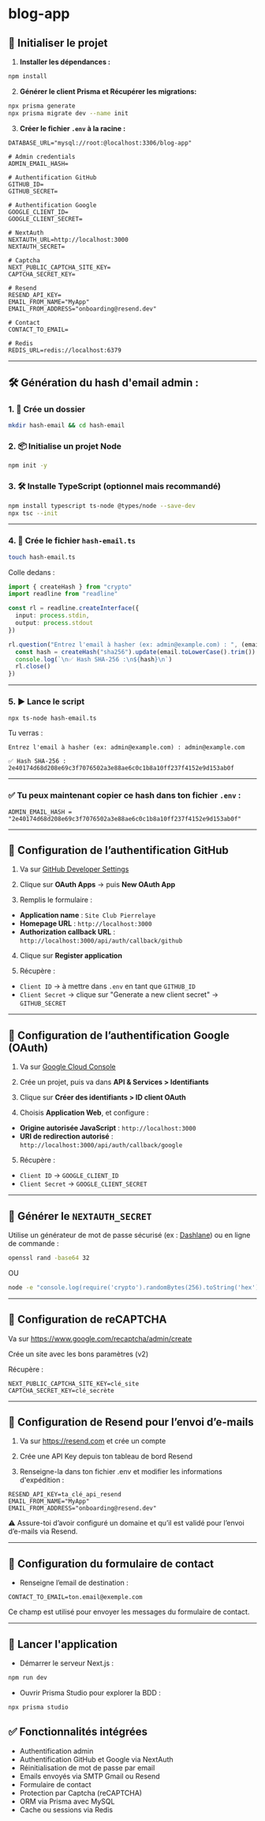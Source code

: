 # blog-app

## 🚀 Initialiser le projet

1. **Installer les dépendances :**

```bash
npm install
```

2. **Générer le client Prisma et Récupérer les migrations:**

```bash
npx prisma generate
npx prisma migrate dev --name init
```

3. **Créer le fichier `.env` à la racine :**

```env
DATABASE_URL="mysql://root:@localhost:3306/blog-app"

# Admin credentials
ADMIN_EMAIL_HASH=

# Authentification GitHub
GITHUB_ID=
GITHUB_SECRET=

# Authentification Google
GOOGLE_CLIENT_ID=
GOOGLE_CLIENT_SECRET=

# NextAuth
NEXTAUTH_URL=http://localhost:3000
NEXTAUTH_SECRET=

# Captcha
NEXT_PUBLIC_CAPTCHA_SITE_KEY=
CAPTCHA_SECRET_KEY=

# Resend
RESEND_API_KEY=
EMAIL_FROM_NAME="MyApp"
EMAIL_FROM_ADDRESS="onboarding@resend.dev"

# Contact
CONTACT_TO_EMAIL=

# Redis
REDIS_URL=redis://localhost:6379
```

---

## 🛠️ **Génération du hash d'email admin** :

### 1. 📁 Crée un dossier

```bash
mkdir hash-email && cd hash-email
```

### 2. 📦 Initialise un projet Node

```bash
npm init -y
```

### 3. 🛠️ Installe TypeScript (optionnel mais recommandé)

```bash
npm install typescript ts-node @types/node --save-dev
npx tsc --init
```

---

### 4. 📝 Crée le fichier `hash-email.ts`

```bash
touch hash-email.ts
```

Colle dedans :

```ts
import { createHash } from "crypto"
import readline from "readline"

const rl = readline.createInterface({
  input: process.stdin,
  output: process.stdout
})

rl.question("Entrez l'email à hasher (ex: admin@example.com) : ", (email) => {
  const hash = createHash("sha256").update(email.toLowerCase().trim()).digest("hex")
  console.log(`\n✅ Hash SHA-256 :\n${hash}\n`)
  rl.close()
})
```

---

### 5. ▶️ Lance le script

```bash
npx ts-node hash-email.ts
```

Tu verras :

```
Entrez l'email à hasher (ex: admin@example.com) : admin@example.com

✅ Hash SHA-256 :
2e40174d68d208e69c3f7076502a3e88ae6c0c1b8a10ff237f4152e9d153ab0f
```

---

### ✅ Tu peux maintenant copier ce hash dans ton fichier `.env` :

```env
ADMIN_EMAIL_HASH = "2e40174d68d208e69c3f7076502a3e88ae6c0c1b8a10ff237f4152e9d153ab0f"
```

---

## 🔐 Configuration de l’authentification GitHub

1. Va sur [GitHub Developer Settings](https://github.com/settings/developers)

2. Clique sur **OAuth Apps** → puis **New OAuth App**

3. Remplis le formulaire :

* **Application name** : `Site Club Pierrelaye`
* **Homepage URL** : `http://localhost:3000`
* **Authorization callback URL** :
  `http://localhost:3000/api/auth/callback/github`

4. Clique sur **Register application**

5. Récupère :

* `Client ID` → à mettre dans `.env` en tant que `GITHUB_ID`
* `Client Secret` → clique sur "Generate a new client secret" → `GITHUB_SECRET`

---

## 🔐 Configuration de l’authentification Google (OAuth)

1. Va sur [Google Cloud Console](https://console.cloud.google.com/)

2. Crée un projet, puis va dans **API & Services > Identifiants**

3. Clique sur **Créer des identifiants > ID client OAuth**

4. Choisis **Application Web**, et configure :

* **Origine autorisée JavaScript** : `http://localhost:3000`
* **URI de redirection autorisé** :
  `http://localhost:3000/api/auth/callback/google`

5. Récupère :

* `Client ID` → `GOOGLE_CLIENT_ID`
* `Client Secret` → `GOOGLE_CLIENT_SECRET`

---

## 🔐 Générer le `NEXTAUTH_SECRET`

Utilise un générateur de mot de passe sécurisé (ex : [Dashlane](https://www.dashlane.com/fr/features/password-generator))
ou en ligne de commande :

```bash
openssl rand -base64 32
```

OU

```bash
node -e "console.log(require('crypto').randomBytes(256).toString('hex'))"
```

---

## 🧠 Configuration de reCAPTCHA

Va sur https://www.google.com/recaptcha/admin/create

Crée un site avec les bons paramètres (v2)

Récupère :

```env
NEXT_PUBLIC_CAPTCHA_SITE_KEY=clé_site
CAPTCHA_SECRET_KEY=clé_secrète
```

---

## 📧 Configuration de Resend pour l’envoi d’e-mails

1. Va sur https://resend.com et crée un compte

2. Crée une API Key depuis ton tableau de bord Resend

3. Renseigne-la dans ton fichier .env et modifier les informations d'expédition :

```env
RESEND_API_KEY=ta_clé_api_resend
EMAIL_FROM_NAME="MyApp"
EMAIL_FROM_ADDRESS="onboarding@resend.dev"
```
⚠️ Assure-toi d’avoir configuré un domaine et qu’il est validé pour l’envoi d’e-mails via Resend.

---

## 📨 Configuration du formulaire de contact

* Renseigne l’email de destination :

```env
CONTACT_TO_EMAIL=ton.email@exemple.com
```
Ce champ est utilisé pour envoyer les messages du formulaire de contact.

---

## 🧪 Lancer l'application

* Démarrer le serveur Next.js :

```bash
npm run dev
```

* Ouvrir Prisma Studio pour explorer la BDD :

```bash
npx prisma studio
```

## ✅ Fonctionnalités intégrées

* Authentification admin
* Authentification GitHub et Google via NextAuth
* Réinitialisation de mot de passe par email
* Emails envoyés via SMTP Gmail ou Resend
* Formulaire de contact
* Protection par Captcha (reCAPTCHA)
* ORM via Prisma avec MySQL
* Cache ou sessions via Redis